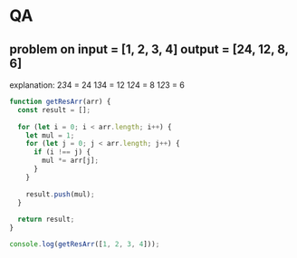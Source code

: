 # QA

## problem on input = [1, 2, 3, 4] output = [24, 12, 8, 6]
explanation: 2*3*4 = 24
1*3*4 = 12
1*2*4 = 8
1*2*3 = 6

```javascript
function getResArr(arr) {
  const result = [];
  
  for (let i = 0; i < arr.length; i++) {
    let mul = 1;
    for (let j = 0; j < arr.length; j++) {
      if (i !== j) {
        mul *= arr[j];
      }
    }
    
    result.push(mul);
  }
  
  return result;
}

console.log(getResArr([1, 2, 3, 4]));
```

